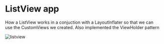 # ListView app

How a ListView works in a conjuction with a LayoutInflater so that we can use the CustomViews we created.
Also implemented the ViewHolder pattern

![listview](https://user-images.githubusercontent.com/26351803/49311362-9938e480-f4e9-11e8-84ed-ab6207784f4e.jpg)

